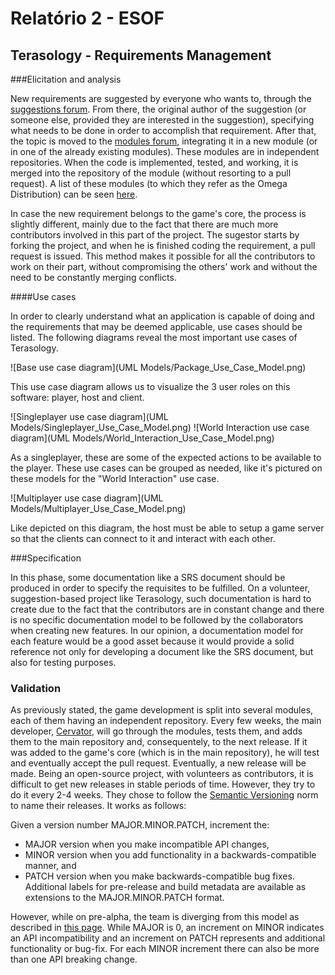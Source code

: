 # Relatório 2 - ESOF
## Terasology - Requirements Management

###Elicitation and analysis

New requirements are suggested by everyone who wants to, through the [suggestions forum](http://forum.terasology.org/forum/suggestions.21/). From there, the original author of the suggestion (or someone else, provided they are interested in the suggestion), specifying what needs to be done in order to accomplish that requirement. After that, the topic is moved to the [modules forum](http://forum.terasology.org/forum/modules.55/), integrating it in a new module (or in one of the already existing modules). These modules are in independent repositories. When the code is implemented, tested, and working, it is merged into the repository of the module (without resorting to a pull request). A list of these modules (to which they refer as the Omega Distribution) can be seen [here](https://github.com/MovingBlocks/Terasology/blob/develop/README.markdown#modules).

In case the new requirement belongs to the game's core, the process is slightly different, mainly due to the fact that there are much more contributors involved in this part of the project. The sugestor starts by forking the project, and when he is finished coding the requirement, a pull request is issued. This method makes it possible for all the contributors to work on their part, without compromising the others' work and without the need to be constantly merging conflicts.

####Use cases

In order to clearly understand what an application is capable of doing and the requirements that may be deemed applicable, use cases should be listed.
The following diagrams reveal the most important use cases of Terasology.

![Base use case diagram](UML Models/Package_Use_Case_Model.png)

This use case diagram allows us to visualize the 3 user roles on this software: player, host and client.

![Singleplayer use case diagram](UML Models/Singleplayer_Use_Case_Model.png) ![World Interaction use case diagram](UML Models/World_Interaction_Use_Case_Model.png)

As a singleplayer, these are some of the expected actions to be available to the player. These use cases can be grouped as needed, like it's pictured on these models for
the "World Interaction" use case.

![Multiplayer use case diagram](UML Models/Multiplayer_Use_Case_Model.png)

Like depicted on this diagram, the host must be able to setup a game server so that the clients can connect to it and interact with each other.


###Specification

In this phase, some documentation like a SRS document should be produced in order to specify the requisites to be fulfilled. On a volunteer, suggestion-based project like Terasology, such documentation is hard to create due to the fact that the contributors are in constant change and there is no specific documentation model to be followed by the collaborators when creating new features.
In our opinion, a documentation model for each feature would be a good asset because it would provide a solid reference not only for developing a document like the SRS document, but also for testing purposes.

### Validation

As previously stated, the game development is split into several modules, each of them having an independent repository. Every few weeks, the main developer, [Cervator](https://github.com/Cervator), will go through the modules, tests them, and adds them to the main repository and, consequentely, to the next release. If it was added to the game's core (which is in the main repository), he will test and eventually accept the pull request.
Eventually, a new release will be made. Being an open-source project, with volunteers as contributors, it is difficult to get new releases in stable periods of time. However, they try to do it every 2-4 weeks. 
They chose to follow the [Semantic Versioning](http://semver.org/) norm to name their releases. It works as follows:

Given a version number MAJOR.MINOR.PATCH, increment the:

- MAJOR version when you make incompatible API changes,
- MINOR version when you add functionality in a backwards-compatible manner, and
- PATCH version when you make backwards-compatible bug fixes.
Additional labels for pre-release and build metadata are available as extensions to the MAJOR.MINOR.PATCH format.

However, while on pre-alpha, the team is diverging from this model as described in [this page](https://github.com/MovingBlocks/Terasology/wiki/Versioning-Guideline). While MAJOR is 0, an increment on MINOR indicates an API incompatibility and
an increment on PATCH represents and additional functionality or bug-fix. For each MINOR increment there can also be more than one API breaking change.
